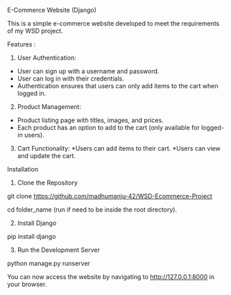 E-Commerce Website (Django)

This is a simple e-commerce website developed to meet the requirements of my WSD project.

Features :

1. User Authentication:
* User can sign up with a username and password.
* User can log in with their credentials.
* Authentication ensures that users can only add items to the cart when logged in.

2. Product Management:
* Product listing page with titles, images, and prices.
* Each product has an option to add to the cart (only available for logged-in users).

3. Cart Functionality:
*Users can add items to their cart.
*Users can view and update the cart.

Installation

1. Clone the Repository

git clone https://github.com/madhumanju-42/WSD-Ecommerce-Project

cd folder_name (run if need to be inside the root directory).


2. Install Django

pip install django

3. Run the Development Server

python manage.py runserver

You can now access the website by navigating to http://127.0.0.1:8000 in your browser.
